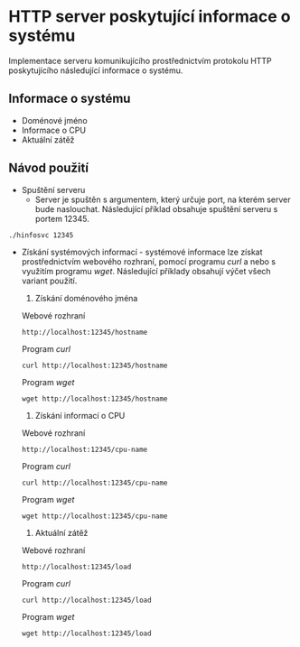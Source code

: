 # HTTP server poskytující informace o systému
Implementace serveru komunikujícího prostřednictvím protokolu HTTP poskytujícího následující informace o systému.

## Informace o systému
- Doménové jméno
- Informace o CPU
- Aktuální zátěž

## Návod použití
* Spuštění serveru
	* Server je spuštěn s argumentem, který určuje port, na kterém server bude naslouchat. Následující příklad obsahuje spuštění serveru s portem 12345.
```console
./hinfosvc 12345
```
* Získání systémových informací - systémové informace lze získat prostřednictvím webového rozhraní, pomocí programu *curl* a nebo s využitím programu *wget*. Následující příklady obsahují výčet všech variant použití.
	
	1. Získání doménového jména
	
	Webové rozhraní
	```console
	http://localhost:12345/hostname
	```
	Program *curl*
	```console
	curl http://localhost:12345/hostname
	```
	Program *wget*
	```console
	wget http://localhost:12345/hostname
	```
	1. Získání informací o CPU
	
	Webové rozhraní
	```console
	http://localhost:12345/cpu-name
	```
	Program *curl*
	```console
	curl http://localhost:12345/cpu-name
	```
	Program *wget*
	```console
	wget http://localhost:12345/cpu-name
	```
	
	1. Aktuální zátěž
	
	Webové rozhraní
	```console
	http://localhost:12345/load
	```
	Program *curl*
	```console
	curl http://localhost:12345/load
	```
	Program *wget*
	```console
	wget http://localhost:12345/load
	```
